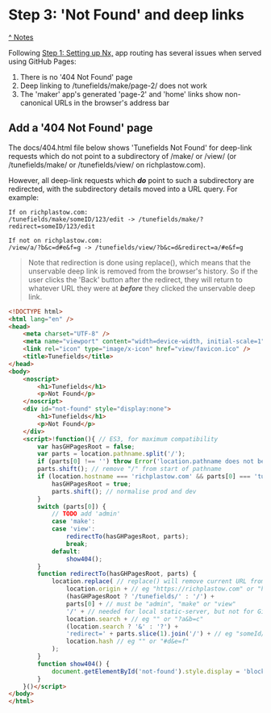 # Step 3: 'Not Found' and deep links

[^ Notes](./00-notes.md)

Following [Step 1: Setting up Nx,](./01-setting-up-nx.md) app routing has
several issues when served using GitHub Pages:

1. There is no '404 Not Found' page
2. Deep linking to /tunefields/make/page-2/ does not work
3. The 'maker' app's generated 'page-2' and 'home' links show non-canonical URLs
   in the browser's address bar

## Add a '404 Not Found' page

The docs/404.html file below shows 'Tunefields Not Found' for deep-link requests
which do not point to a subdirectory of /make/ or /view/ (or /tunefields/make/
or /tunefields/view/ on richplastow.com).

However, all deep-link requests which __*do*__ point to such a subdirectory are
redirected, with the subdirectory details moved into a URL query. For example:

```
If on richplastow.com:
/tunefields/make/someID/123/edit -> /tunefields/make/?redirect=someID/123/edit

If not on richplastow.com:
/view/a/?b&c=d#e&f=g -> /tunefields/view/?b&c=d&redirect=a/#e&f=g
```

> Note that redirection is done using replace(), which means that the unservable
> deep link is removed from the browser's history. So if the user clicks the
> 'Back' button after the redirect, they will return to whatever URL they were
> at __*before*__ they clicked the unservable deep link.

```html
<!DOCTYPE html>
<html lang="en" />
<head>
    <meta charset="UTF-8" />
    <meta name="viewport" content="width=device-width, initial-scale=1" />
    <link rel="icon" type="image/x-icon" href="view/favicon.ico" />
    <title>Tunefields</title>
</head>
<body>
    <noscript>
        <h1>Tunefields</h1>
        <p>Not Found</p>
    </noscript>
    <div id="not-found" style="display:none">
        <h1>Tunefields</h1>
        <p>Not Found</p>
    </div>
    <script>!function(){ // ES3, for maximum compatibility
        var hasGHPagesRoot = false;
        var parts = location.pathname.split('/');
        if (parts[0] !== '') throw Error('location.pathname does not begin "/"');
        parts.shift(); // remove "/" from start of pathname
        if (location.hostname === 'richplastow.com' && parts[0] === 'tunefields') {
            hasGHPagesRoot = true;
            parts.shift(); // normalise prod and dev
        }
        switch (parts[0]) {
            // TODO add 'admin'
            case 'make':
            case 'view':
                redirectTo(hasGHPagesRoot, parts);
                break;
            default:
                show404();
        }
        function redirectTo(hasGHPagesRoot, parts) {
            location.replace( // replace() will remove current URL from history
                location.origin + // eg "https://richplastow.com" or "http://localhost:9080"
                (hasGHPagesRoot ? '/tunefields/' : '/') +
                parts[0] + // must be "admin", "make" or "view"
                '/' + // needed for local static-server, but not for GitHub Pages
                location.search + // eg "" or "?a&b=c"
                (location.search ? '&' : '?') +
                'redirect=' + parts.slice(1).join('/') + // eg "someId/123/edit/"
                location.hash // eg "" or "#d&e=f"
            );
        }
        function show404() {
            document.getElementById('not-found').style.display = 'block';
        }
    }()</script>
</body>
</html>
```
